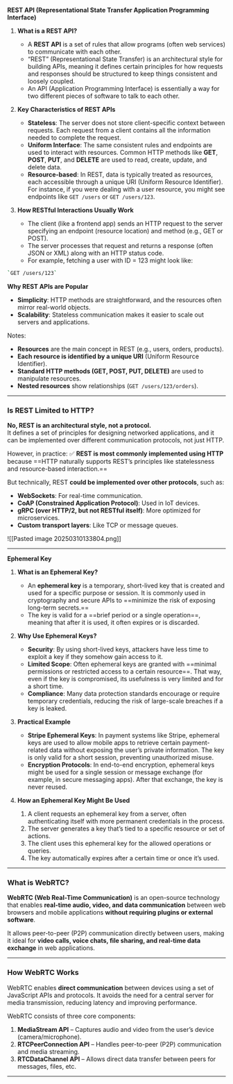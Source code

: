 **REST API (Representational State Transfer Application Programming Interface)**

1. **What is a REST API?**
    
    - A **REST API** is a set of rules that allow programs (often web services) to communicate with each other.
    - “REST” (Representational State Transfer) is an architectural style for building APIs, meaning it defines certain principles for how requests and responses should be structured to keep things consistent and loosely coupled.
    - An API (Application Programming Interface) is essentially a way for two different pieces of software to talk to each other.
      
2. **Key Characteristics of REST APIs**
   
    - **Stateless**: The server does not store client-specific context between requests. Each request from a client contains all the information needed to complete the request.
    - **Uniform Interface**: The same consistent rules and endpoints are used to interact with resources. Common HTTP methods like **GET**, **POST**, **PUT**, and **DELETE** are used to read, create, update, and delete data.
    - **Resource-based**: In REST, data is typically treated as resources, each accessible through a unique URI (Uniform Resource Identifier). For instance, if you were dealing with a user resource, you might see endpoints like `GET /users` or `GET /users/123`.
      
3. **How RESTful Interactions Usually Work**
   
	- The client (like a frontend app) sends an HTTP request to the server specifying an endpoint (resource location) and method (e.g., GET or POST).
	- The server processes that request and returns a response (often JSON or XML) along with an HTTP status code.
	- For example, fetching a user with ID = 123 might look like: 

```bash
`GET /users/123`
```
**Why REST APIs are Popular**

- **Simplicity**: HTTP methods are straightforward, and the resources often mirror real-world objects.
- **Scalability**: Stateless communication makes it easier to scale out servers and applications.

Notes:

- **Resources** are the main concept in REST (e.g., users, orders, products).
- **Each resource is identified by a unique URI** (Uniform Resource Identifier).
- **Standard HTTP methods (GET, POST, PUT, DELETE)** are used to manipulate resources.
- **Nested resources** show relationships (`GET /users/123/orders`).

---

### **Is REST Limited to HTTP?**

**No, REST is an architectural style, not a protocol.**  
It defines a set of principles for designing networked applications, and it can be implemented over different communication protocols, not just HTTP.

However, in practice: ✅ **REST is most commonly implemented using HTTP** because ==HTTP naturally supports REST’s principles like statelessness and resource-based interaction.==

But technically, REST **could be implemented over other protocols**, such as:

- **WebSockets**: For real-time communication.
- **CoAP (Constrained Application Protocol)**: Used in IoT devices.
- **gRPC (over HTTP/2, but not RESTful itself)**: More optimized for microservices.
- **Custom transport layers**: Like TCP or message queues.

![[Pasted image 20250310133804.png]]

---

**Ephemeral Key**

1. **What is an Ephemeral Key?**
    
    - An **ephemeral key** is a temporary, short-lived key that is created and used for a specific purpose or session. It is commonly used in cryptography and secure APIs to ==minimize the risk of exposing long-term secrets.==
    - The key is valid for a ==brief period or a single operation==, meaning that after it is used, it often expires or is discarded.
2. **Why Use Ephemeral Keys?**
    
    - **Security**: By using short-lived keys, attackers have less time to exploit a key if they somehow gain access to it.
    - **Limited Scope**: Often ephemeral keys are granted with ==minimal permissions or restricted access to a certain resource==. That way, even if the key is compromised, its usefulness is very limited and for a short time.
    - **Compliance**: Many data protection standards encourage or require temporary credentials, reducing the risk of large-scale breaches if a key is leaked.
3. **Practical Example**
    
    - **Stripe Ephemeral Keys**: In payment systems like Stripe, ephemeral keys are used to allow mobile apps to retrieve certain payment-related data without exposing the user’s private information. The key is only valid for a short session, preventing unauthorized misuse.
    - **Encryption Protocols**: In end-to-end encryption, ephemeral keys might be used for a single session or message exchange (for example, in secure messaging apps). After that exchange, the key is never reused.
4. **How an Ephemeral Key Might Be Used**
    
    1. A client requests an ephemeral key from a server, often authenticating itself with more permanent credentials in the process.
    2. The server generates a key that’s tied to a specific resource or set of actions.
    3. The client uses this ephemeral key for the allowed operations or queries.
    4. The key automatically expires after a certain time or once it’s used.

---

### **What is WebRTC?**

**WebRTC (Web Real-Time Communication)** is an open-source technology that enables **real-time audio, video, and data communication** between web browsers and mobile applications **without requiring plugins or external software**.

It allows peer-to-peer (P2P) communication directly between users, making it ideal for **video calls, voice chats, file sharing, and real-time data exchange** in web applications.

---

### **How WebRTC Works**

WebRTC enables **direct communication** between devices using a set of JavaScript APIs and protocols. It avoids the need for a central server for media transmission, reducing latency and improving performance.

WebRTC consists of three core components:

1. **MediaStream API** – Captures audio and video from the user’s device (camera/microphone).
2. **RTCPeerConnection API** – Handles peer-to-peer (P2P) communication and media streaming.
3. **RTCDataChannel API** – Allows direct data transfer between peers for messages, files, etc.

---

